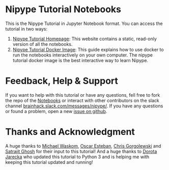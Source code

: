 # Nipype Tutorial Notebooks

This is the Nipype Tutorial in Jupyter Notebook format. You can access the tutorial in two ways:

1. [Nipype Tutorial Homepage](https://miykael.github.io/nipype_tutorial/): This website contains a static, read-only version of all the notebooks.
2. [Nipype Tutorial Docker Image](https://miykael.github.io/nipype_tutorial/notebooks/introduction_docker.html): This guide explains how to use docker to run the notebooks interactively on your own computer. The nipype tutorial docker image is the best interactive way to learn Nipype.


# Feedback, Help & Support

If you want to help with this tutorial or have any questions, fell free to fork the repo of the [Notebooks](https://github.com/miykael/nipype_tutorial) or interact with other contributors on the slack channel [brainhack.slack.com/messages/nipype/](https://brainhack.slack.com/messages/nipype/). If you have any questions or found a problem, open a new [issue on github](https://github.com/miykael/nipype_tutorial/issues).


# Thanks and Acknowledgment

A huge thanks to [Michael Waskom](https://github.com/mwaskom), [Oscar Esteban](https://github.com/oesteban), [Chris Gorgolewski](https://github.com/chrisfilo) and [Satrajit Ghosh](https://github.com/satra) for their input to this tutorial! And a huge thanks to [Dorota Jarecka](https://github.com/djarecka/) who updated this tutorial to Python 3 and is helping me with keeping this tutorial updated and running!
